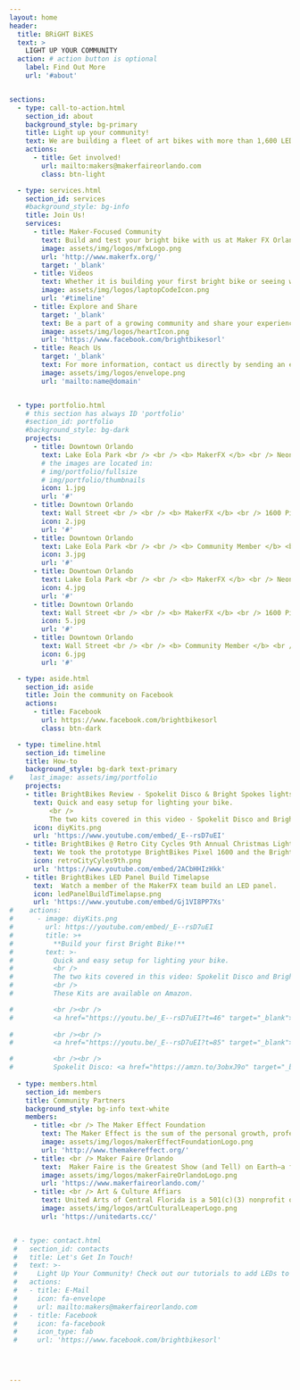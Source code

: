 ```yaml
---
layout: home
header:
  title: BRiGHT BiKES
  text: >
    LIGHT UP YOUR COMMUNITY
  action: # action button is optional
    label: Find Out More
    url: '#about'


sections:
  - type: call-to-action.html
    section_id: about
    background_style: bg-primary
    title: Light up your community!
    text: We are building a fleet of art bikes with more than 1,600 LEDs each! These bikes will display patterns created by local interactive artists and you'll see the bikes popping up at lots of iconic Orlando locations in the coming months. Send us a note to get involved! 
    actions:
      - title: Get involved!
        url: mailto:makers@makerfaireorlando.com
        class: btn-light

  - type: services.html
    section_id: services
    #background_style: bg-info
    title: Join Us!
    services:
      - title: Maker-Focused Community
        text: Build and test your bright bike with us at Maker FX Orlando or build one at home. 
        image: assets/img/logos/mfxLogo.png
        url: 'http://www.makerfx.org/'
        target: '_blank' 
      - title: Videos
        text: Whether it is building your first bright bike or seeing what the community is up to, watch some of our videos. 
        image: assets/img/logos/laptopCodeIcon.png
        url: '#timeline'
      - title: Explore and Share
        target: '_blank'
        text: Be a part of a growing community and share your experiences by joining our Facebook group.
        image: assets/img/logos/heartIcon.png
        url: 'https://www.facebook.com/brightbikesorl'
      - title: Reach Us
        target: '_blank'
        text: For more information, contact us directly by sending an email.
        image: assets/img/logos/envelope.png
        url: 'mailto:name@domain'


  - type: portfolio.html
    # this section has always ID 'portfolio'
    #section_id: portfolio
    #background_style: bg-dark
    projects:
      - title: Downtown Orlando
        text: Lake Eola Park <br /> <br /> <b> MakerFX </b> <br /> Neon 
        # the images are located in:
        # img/portfolio/fullsize
        # img/portfolio/thumbnails
        icon: 1.jpg
        url: '#'
      - title: Downtown Orlando
        text: Wall Street <br /> <br /> <b> MakerFX </b> <br /> 1600 Pixel 
        icon: 2.jpg
        url: '#'
      - title: Downtown Orlando
        text: Lake Eola Park <br /> <br /> <b> Community Member </b> <br /> Diggz's Rudolph 
        icon: 3.jpg
        url: '#'
      - title: Downtown Orlando
        text: Lake Eola Park <br /> <br /> <b> MakerFX </b> <br /> Neon
        icon: 4.jpg
        url: '#'
      - title: Downtown Orlando
        text: Wall Street <br /> <br /> <b> MakerFX </b> <br /> 1600 Pixel
        icon: 5.jpg
        url: '#'
      - title: Downtown Orlando
        text: Wall Street <br /> <br /> <b> Community Member </b> <br /> Diggz's Rudolph 
        icon: 6.jpg
        url: '#'

  - type: aside.html
    section_id: aside
    title: Join the community on Facebook
    actions:
      - title: Facebook
        url: https://www.facebook.com/brightbikesorl
        class: btn-dark

  - type: timeline.html
    section_id: timeline
    title: How-to
    background_style: bg-dark text-primary
#    last_image: assets/img/portfolio
    projects:
    - title: BrightBikes Review - Spokelit Disco & Bright Spokes lights
      text: Quick and easy setup for lighting your bike. 
          <br />
          The two kits covered in this video - Spokelit Disco and Bright Spokes.
      icon: diyKits.png
      url: 'https://www.youtube.com/embed/_E--rsD7uEI'
    - title: BrightBikes @ Retro City Cycles 9th Annual Christmas Light Ride
      text: We took the prototype BrightBikes Pixel 1600 and the BrightBikes Neon to the Retro City Cycles 9th Annual Christmas Light Ride. 
      icon: retroCityCyles9th.png
      url: 'https://www.youtube.com/embed/2ACbHHIzHkk'
    - title: BrightBikes LED Panel Build Timelapse
      text:  Watch a member of the MakerFX team build an LED panel.
      icon: ledPanelBuildTimelapse.png
      url: 'https://www.youtube.com/embed/Gj1VI8PP7Xs'
#    actions:
#      - image: diyKits.png
#        url: https://youtube.com/embed/_E--rsD7uEI
#        title: >+
#          **Build your first Bright Bike!**
#        text: >-
#          Quick and easy setup for lighting your bike. 
#          <br />
#          The two kits covered in this video: Spokelit Disco and Bright Spokes.
#          <br />
#          These Kits are available on Amazon.

#          <br /><br />
#          <a href="https://youtu.be/_E--rsD7uEI?t=46" target="_blank">0:46:</a> Install overview of the Spokelit Disco
          
#          <br /><br />
#          <a href="https://youtu.be/_E--rsD7uEI?t=85" target="_blank">1:25:</a> Install overview of the Bright Spokes Lights#

#          <br /><br />
#          Spokelit Disco: <a href="https://amzn.to/3obxJ9o" target="_blank">https://amzn.to/3obxJ9o</a>
     
  - type: members.html
    section_id: members
    title: Community Partners
    background_style: bg-info text-white
    members:
      - title: <br /> The Maker Effect Foundation
        text: The Maker Effect is the sum of the personal growth, professional success, community development, and continuous innovation that results when makers learn, educate, share, and create together. 
        image: assets/img/logos/makerEffectFoundationLogo.png
        url: 'http://www.themakereffect.org/'
      - title: <br /> Maker Faire Orlando
        text:  Maker Faire is the Greatest Show (and Tell) on Earth—a family-friendly festival of invention, creativity and resourcefulness, and a celebration of the Maker movement.
        image: assets/img/logos/makerFaireOrlandoLogo.png
        url: 'https://www.makerfaireorlando.com/'
      - title: <br /> Art & Culture Affiars
        text: United Arts of Central Florida is a 501(c)(3) nonprofit organization and the one-stop-shop to support the arts, sciences and history in Lake, Orange, Osceola and Seminole counties.
        image: assets/img/logos/artCulturalLeaperLogo.png
        url: 'https://unitedarts.cc/'


 # - type: contact.html
 #   section_id: contacts
 #   title: Let's Get In Touch!
 #   text: >-
 #     Light Up Your Community! Check out our tutorials to add LEDs to your bike and get out to share your colors with your neighborhood, or join us for community light parades! 
 #   actions:
 #   - title: E-Mail
 #     icon: fa-envelope
 #     url: mailto:makers@makerfaireorlando.com
 #   - title: Facebook
 #     icon: fa-facebook 
 #     icon_type: fab
 #     url: 'https://www.facebook.com/brightbikesorl'

  


---
```

